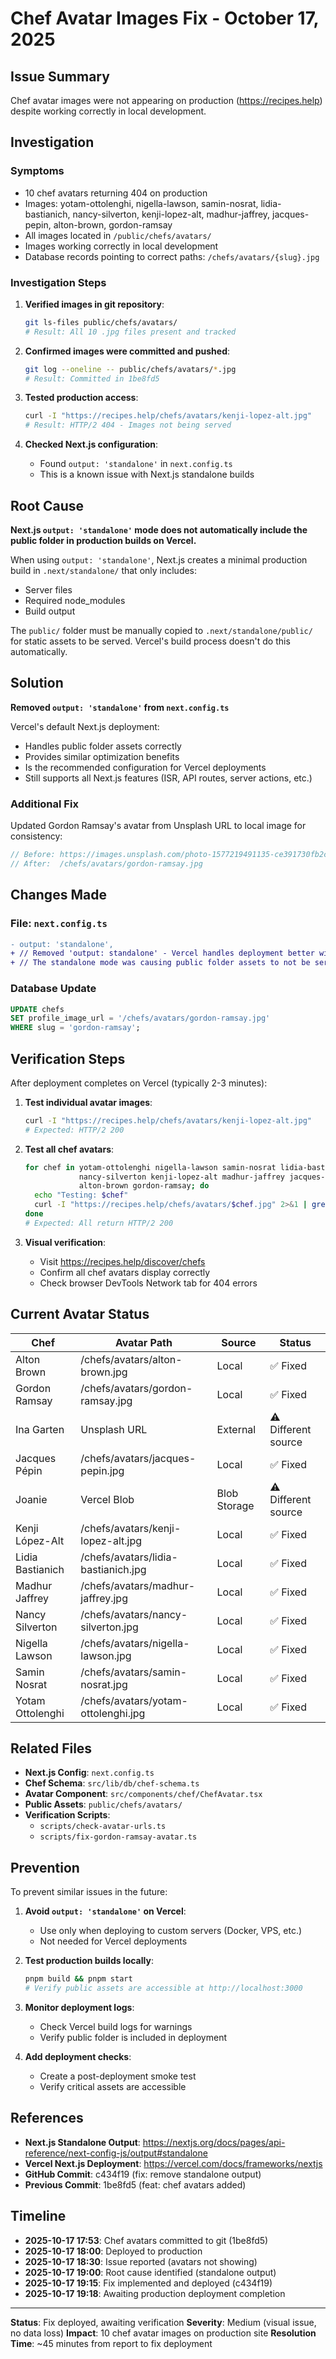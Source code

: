 # Chef Avatar Images Fix - October 17, 2025

## Issue Summary

Chef avatar images were not appearing on production (https://recipes.help) despite working correctly in local development.

## Investigation

### Symptoms
- 10 chef avatars returning 404 on production
- Images: yotam-ottolenghi, nigella-lawson, samin-nosrat, lidia-bastianich, nancy-silverton, kenji-lopez-alt, madhur-jaffrey, jacques-pepin, alton-brown, gordon-ramsay
- All images located in `/public/chefs/avatars/`
- Images working correctly in local development
- Database records pointing to correct paths: `/chefs/avatars/{slug}.jpg`

### Investigation Steps

1. **Verified images in git repository**:
   ```bash
   git ls-files public/chefs/avatars/
   # Result: All 10 .jpg files present and tracked
   ```

2. **Confirmed images were committed and pushed**:
   ```bash
   git log --oneline -- public/chefs/avatars/*.jpg
   # Result: Committed in 1be8fd5
   ```

3. **Tested production access**:
   ```bash
   curl -I "https://recipes.help/chefs/avatars/kenji-lopez-alt.jpg"
   # Result: HTTP/2 404 - Images not being served
   ```

4. **Checked Next.js configuration**:
   - Found `output: 'standalone'` in `next.config.ts`
   - This is a known issue with Next.js standalone builds

## Root Cause

**Next.js `output: 'standalone'` mode does not automatically include the public folder in production builds on Vercel.**

When using `output: 'standalone'`, Next.js creates a minimal production build in `.next/standalone/` that only includes:
- Server files
- Required node_modules
- Build output

The `public/` folder must be manually copied to `.next/standalone/public/` for static assets to be served. Vercel's build process doesn't do this automatically.

## Solution

**Removed `output: 'standalone'` from `next.config.ts`**

Vercel's default Next.js deployment:
- Handles public folder assets correctly
- Provides similar optimization benefits
- Is the recommended configuration for Vercel deployments
- Still supports all Next.js features (ISR, API routes, server actions, etc.)

### Additional Fix

Updated Gordon Ramsay's avatar from Unsplash URL to local image for consistency:
```typescript
// Before: https://images.unsplash.com/photo-1577219491135-ce391730fb2c?w=400&h=400&fit=crop&crop=faces
// After:  /chefs/avatars/gordon-ramsay.jpg
```

## Changes Made

### File: `next.config.ts`
```diff
- output: 'standalone',
+ // Removed 'output: standalone' - Vercel handles deployment better with default output
+ // The standalone mode was causing public folder assets to not be served in production
```

### Database Update
```sql
UPDATE chefs
SET profile_image_url = '/chefs/avatars/gordon-ramsay.jpg'
WHERE slug = 'gordon-ramsay';
```

## Verification Steps

After deployment completes on Vercel (typically 2-3 minutes):

1. **Test individual avatar images**:
   ```bash
   curl -I "https://recipes.help/chefs/avatars/kenji-lopez-alt.jpg"
   # Expected: HTTP/2 200
   ```

2. **Test all chef avatars**:
   ```bash
   for chef in yotam-ottolenghi nigella-lawson samin-nosrat lidia-bastianich \
               nancy-silverton kenji-lopez-alt madhur-jaffrey jacques-pepin \
               alton-brown gordon-ramsay; do
     echo "Testing: $chef"
     curl -I "https://recipes.help/chefs/avatars/$chef.jpg" 2>&1 | grep "HTTP/"
   done
   # Expected: All return HTTP/2 200
   ```

3. **Visual verification**:
   - Visit https://recipes.help/discover/chefs
   - Confirm all chef avatars display correctly
   - Check browser DevTools Network tab for 404 errors

## Current Avatar Status

| Chef | Avatar Path | Source | Status |
|------|-------------|--------|--------|
| Alton Brown | /chefs/avatars/alton-brown.jpg | Local | ✅ Fixed |
| Gordon Ramsay | /chefs/avatars/gordon-ramsay.jpg | Local | ✅ Fixed |
| Ina Garten | Unsplash URL | External | ⚠️ Different source |
| Jacques Pépin | /chefs/avatars/jacques-pepin.jpg | Local | ✅ Fixed |
| Joanie | Vercel Blob | Blob Storage | ⚠️ Different source |
| Kenji López-Alt | /chefs/avatars/kenji-lopez-alt.jpg | Local | ✅ Fixed |
| Lidia Bastianich | /chefs/avatars/lidia-bastianich.jpg | Local | ✅ Fixed |
| Madhur Jaffrey | /chefs/avatars/madhur-jaffrey.jpg | Local | ✅ Fixed |
| Nancy Silverton | /chefs/avatars/nancy-silverton.jpg | Local | ✅ Fixed |
| Nigella Lawson | /chefs/avatars/nigella-lawson.jpg | Local | ✅ Fixed |
| Samin Nosrat | /chefs/avatars/samin-nosrat.jpg | Local | ✅ Fixed |
| Yotam Ottolenghi | /chefs/avatars/yotam-ottolenghi.jpg | Local | ✅ Fixed |

## Related Files

- **Next.js Config**: `next.config.ts`
- **Chef Schema**: `src/lib/db/chef-schema.ts`
- **Avatar Component**: `src/components/chef/ChefAvatar.tsx`
- **Public Assets**: `public/chefs/avatars/`
- **Verification Scripts**:
  - `scripts/check-avatar-urls.ts`
  - `scripts/fix-gordon-ramsay-avatar.ts`

## Prevention

To prevent similar issues in the future:

1. **Avoid `output: 'standalone'` on Vercel**:
   - Use only when deploying to custom servers (Docker, VPS, etc.)
   - Not needed for Vercel deployments

2. **Test production builds locally**:
   ```bash
   pnpm build && pnpm start
   # Verify public assets are accessible at http://localhost:3000
   ```

3. **Monitor deployment logs**:
   - Check Vercel build logs for warnings
   - Verify public folder is included in deployment

4. **Add deployment checks**:
   - Create a post-deployment smoke test
   - Verify critical assets are accessible

## References

- **Next.js Standalone Output**: https://nextjs.org/docs/pages/api-reference/next-config-js/output#standalone
- **Vercel Next.js Deployment**: https://vercel.com/docs/frameworks/nextjs
- **GitHub Commit**: c434f19 (fix: remove standalone output)
- **Previous Commit**: 1be8fd5 (feat: chef avatars added)

## Timeline

- **2025-10-17 17:53**: Chef avatars committed to git (1be8fd5)
- **2025-10-17 18:00**: Deployed to production
- **2025-10-17 18:30**: Issue reported (avatars not showing)
- **2025-10-17 19:00**: Root cause identified (standalone output)
- **2025-10-17 19:15**: Fix implemented and deployed (c434f19)
- **2025-10-17 19:18**: Awaiting production deployment completion

---

**Status**: Fix deployed, awaiting verification
**Severity**: Medium (visual issue, no data loss)
**Impact**: 10 chef avatar images on production site
**Resolution Time**: ~45 minutes from report to fix deployment
